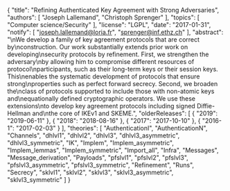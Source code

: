 {
    "title": "Refining Authenticated Key Agreement with Strong Adversaries",
    "authors": [
        "Joseph Lallemand",
        "Christoph Sprenger"
    ],
    "topics": [
        "Computer science/Security"
    ],
    "license": "LGPL",
    "date": "2017-01-31",
    "notify": [
        "joseph.lallemand@loria.fr",
        "sprenger@inf.ethz.ch"
    ],
    "abstract": "\nWe develop a family of key agreement protocols that are correct by\nconstruction. Our work substantially extends prior work on developing\nsecurity protocols by refinement. First, we strengthen the adversary\nby allowing him to compromise different resources of protocol\nparticipants, such as their long-term keys or their session keys. This\nenables the systematic development of protocols that ensure strong\nproperties such as perfect forward secrecy. Second, we broaden the\nclass of protocols supported to include those with non-atomic keys and\nequationally defined cryptographic operators. We use these extensions\nto develop key agreement protocols including signed Diffie-Hellman and\nthe core of IKEv1 and SKEME.",
    "olderReleases": [
        {
            "2019": "2019-06-11"
        },
        {
            "2018": "2018-08-16"
        },
        {
            "2017": "2017-10-10"
        },
        {
            "2016-1": "2017-02-03"
        }
    ],
    "theories": [
        "AuthenticationI",
        "AuthenticationN",
        "Channels",
        "dhlvl1",
        "dhlvl2",
        "dhlvl3",
        "dhlvl3_asymmetric",
        "dhlvl3_symmetric",
        "IK",
        "Implem",
        "Implem_asymmetric",
        "Implem_lemmas",
        "Implem_symmetric",
        "Import_all",
        "Infra",
        "Messages",
        "Message_derivation",
        "Payloads",
        "pfslvl1",
        "pfslvl2",
        "pfslvl3",
        "pfslvl3_asymmetric",
        "pfslvl3_symmetric",
        "Refinement",
        "Runs",
        "Secrecy",
        "sklvl1",
        "sklvl2",
        "sklvl3",
        "sklvl3_asymmetric",
        "sklvl3_symmetric"
    ]
}